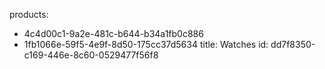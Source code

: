 products:
  - 4c4d00c1-9a2e-481c-b644-b34a1fb0c886
  - 1fb1066e-59f5-4e9f-8d50-175cc37d5634
title: Watches
id: dd7f8350-c169-446e-8c60-0529477f56f8
